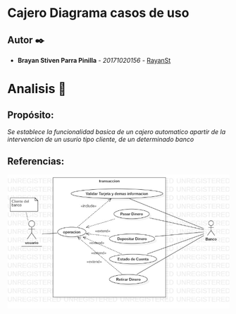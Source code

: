 # Cajero Diagrama casos de uso

## Autor ✒️

* **Brayan Stiven Parra Pinilla** - *20171020156* - [RayanSt](https://github.com/RayanSt)

# Analisis 📌

## Propósito: 

_Se establece la funcionalidad basica de un cajero automatico apartir de la intervencion de un usurio tipo cliente, de un determinado banco_


## Referencias: 

![imagen referencia](https://github.com/RayanSt/Cajero/blob/master/UseCaseCajero.jpg)
